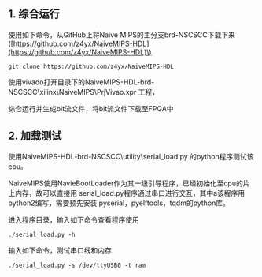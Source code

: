 ## 1. 综合运行

使用如下命令，从GitHub上将Naive MIPS的主分支brd-NSCSCC下载下来\([https://github.com/z4yx/NaiveMIPS-HDL](https://github.com/z4yx/NaiveMIPS-HDL)\)

```
git clone https://github.com/z4yx/NaiveMIPS-HDL
```

使用vivado打开目录下的NaiveMIPS-HDL-brd-NSCSCC\xilinx\NaiveMIPS\PrjVivao.xpr 工程，

综合运行并生成bit流文件，将bit流文件下载至FPGA中

## 2. 加载测试

使用NaiveMIPS-HDL-brd-NSCSCC\utility\serial\_load.py 的python程序测试该cpu。

NaiveMIPS使用NavieBootLoader作为其一级引导程序，已经初始化至cpu的片上内存，故可以直接用 serial\_load.py程序通过串口进行交互，其中a该程序用python2编写，需要预先安装 pyserial，pyelftools，tqdm的python库。

进入程序目录，输入如下命令查看程序使用

```
./serial_load.py -h
```

输入如下命令，测试串口线和内存

```
./serial_load.py -s /dev/ttyUSB0 -t ram
```



